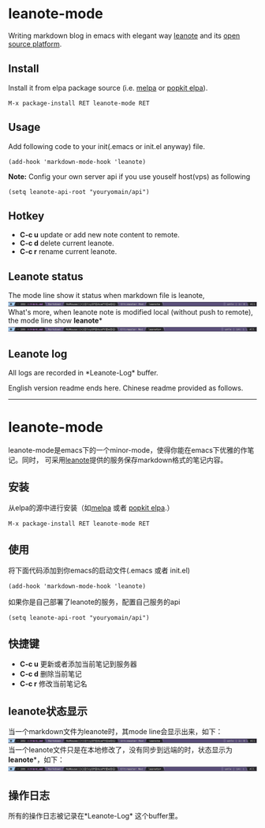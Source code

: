 # leanote-mode
Writing markdown blog in emacs with elegant way [leanote](https://leanote.com/[leanote])
and its [open source platform](http://leanote.org/).

## Install
Install it from elpa package source (i.e. [melpa](https://melpa.org/) or [popkit elpa](https://elpa.popkit.org/)).  
```elisp
M-x package-install RET leanote-mode RET
```

## Usage
Add following code to your init(.emacs or init.el anyway) file.
```elisp
(add-hook 'markdown-mode-hook 'leanote)
```
**Note:** Config your own server api if you use youself host(vps) as following  
```elisp
(setq leanote-api-root "youryomain/api")
```

## Hotkey
* **C-c u** update or add new note content to remote.
* **C-c d** delete current leanote.
* **C-c r** rename current leanote.

## Leanote status
The mode line show it status when markdown file is leanote, 
![](images/status.png "mode line status")
What's more, when leanote note is modified local (without push to remote), the mode line show **leanote***
![](images/statusm.png "mode line status modified")

## Leanote log
All logs are recorded in \*Leanote-Log* buffer.

English version readme ends here. Chinese readme provided as follows.

--------------------------------------------------------------------------------

# leanote-mode
leanote-mode是emacs下的一个minor-mode，使得你能在emacs下优雅的作笔记。同时，
可采用[leanote](https://leanote.com/)提供的服务保存markdown格式的笔记内容。

## 安装
从elpa的源中进行安装（如[melpa](https://melpa.org/) 或者 [popkit elpa](https://elpa.popkit.org/).）  
```elisp
M-x package-install RET leanote-mode RET
```

## 使用
将下面代码添加到你emacs的启动文件(.emacs 或者 init.el)
```elisp
(add-hook 'markdown-mode-hook 'leanote)
```
如果你是自己部署了leanote的服务，配置自己服务的api
```elisp
(setq leanote-api-root "youryomain/api")
```

## 快捷键
* **C-c u** 更新或者添加当前笔记到服务器
* **C-c d** 删除当前笔记
* **C-c r** 修改当前笔记名

## leanote状态显示
当一个markdown文件为leanote时，其mode line会显示出来，如下：
![](images/status.png "mode line status")
当一个leanote文件只是在本地修改了，没有同步到远端的时，状态显示为**leanote***，如下：
![](images/statusm.png "mode line status modified")

## 操作日志
所有的操作日志被记录在\*Leanote-Log* 这个buffer里。
